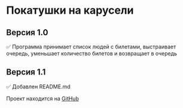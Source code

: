 # Покатушки на карусели
## Версия 1.0
:white_check_mark: Программа принимает список людей с билетами, выстраивает очередь,
уменьшает количество билетов и возвращает в очередь
## Версия 1.1
:white_check_mark: Добавлен README.md

Проект находится на [GitHub](https://github.com/Aviator46/Netology-Queue)